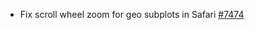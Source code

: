 - Fix scroll wheel zoom for geo subplots in Safari [#7474](https://github.com/plotly/plotly.js/pull/7474)
